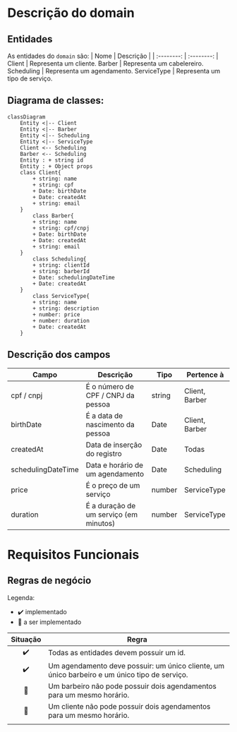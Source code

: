 # Descrição do domain

## Entidades

As entidades do `domain` são:
| Nome | Descrição |
| :--------: | :--------: |
Client | Representa um cliente.
Barber | Representa um cabelereiro.
Scheduling | Representa um agendamento.
ServiceType | Representa um tipo de serviço.

## Diagrama de classes:

```mermaid
classDiagram
	Entity <|-- Client
	Entity <|-- Barber
	Entity <|-- Scheduling
	Entity <|-- ServiceType
	Client <-- Scheduling
	Barber <-- Scheduling
	Entity : + string id
	Entity : + Object props
	class Client{
		+ string: name
		+ string: cpf
		+ Date: birthDate
		+ Date: createdAt
		+ string: email
	}
		class Barber{
		+ string: name
		+ string: cpf/cnpj
		+ Date: birthDate
		+ Date: createdAt
		+ string: email
	}
		class Scheduling{
		+ string: clientId
		+ string: barberId
		+ Date: schedulingDateTime
		+ Date: createdAt
	}
		class ServiceType{
		+ string: name
		+ string: description
		+ number: price
		+ number: duration
		+ Date: createdAt
	}
```

## Descrição dos campos

| Campo              | Descrição                              | Tipo   | Pertence à     |
| ------------------ | -------------------------------------- | ------ | -------------- |
| cpf / cnpj         | É o número de CPF / CNPJ da pessoa     | string | Client, Barber |
| birthDate          | É a data de nascimento da pessoa       | Date   | Client, Barber |
| createdAt          | Data de inserção do registro           | Date   | Todas          |
| schedulingDateTime | Data e horário de um agendamento       | Date   | Scheduling     |
| price              | É o preço de um serviço                | number | ServiceType    |
| duration           | É a duração de um serviço (em minutos) | number | ServiceType    |

# Requisitos Funcionais

## Regras de negócio

Legenda:

-   ✔️ implementado
-   🤞 a ser implementado

| Situação | Regra                                                                                        |
| :------: | -------------------------------------------------------------------------------------------- |
|    ✔️    | Todas as entidades devem possuir um id.                                                      |
|    ✔️    | Um agendamento deve possuir: um único cliente, um único barbeiro e um único tipo de serviço. |
|    🤞    | Um barbeiro não pode possuir dois agendamentos para um mesmo horário.                        |
|    🤞    | Um cliente não pode possuir dois agendamentos para um mesmo horário.                         |
|          |                                                                                              |
